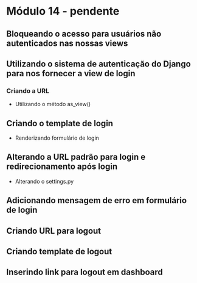 # Módulo 14 - pendente

## Bloqueando o acesso para usuários não autenticados nas nossas views

## Utilizando o sistema de autenticação do Django para nos fornecer a view de login

### Criando a URL

* Utilizando o método as\_view\(\)

## Criando o template de login

* Renderizando formulário de login

## Alterando a URL padrão para login e redirecionamento após login

* Alterando o settings.py

## Adicionando mensagem de erro em formulário de login

## Criando URL para logout

## Criando template de logout

## Inserindo link para logout em dashboard

